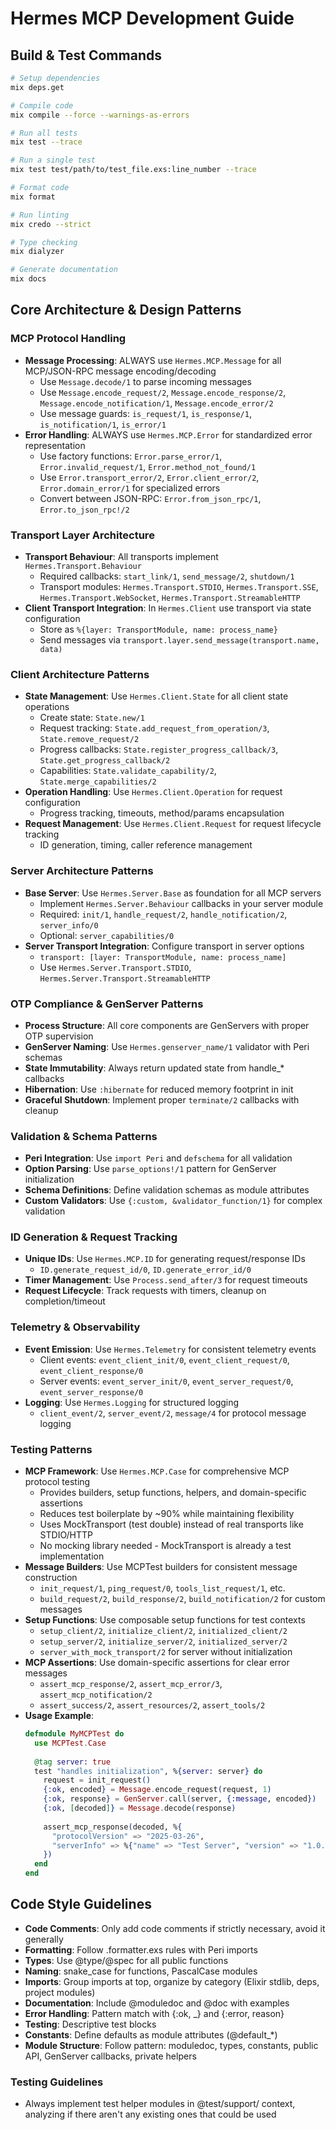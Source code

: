 # Hermes MCP Development Guide

## Build & Test Commands
```bash
# Setup dependencies
mix deps.get

# Compile code 
mix compile --force --warnings-as-errors

# Run all tests
mix test --trace

# Run a single test
mix test test/path/to/test_file.exs:line_number --trace

# Format code
mix format

# Run linting
mix credo --strict

# Type checking
mix dialyzer

# Generate documentation
mix docs
```

## Core Architecture & Design Patterns

### MCP Protocol Handling
- **Message Processing**: ALWAYS use `Hermes.MCP.Message` for all MCP/JSON-RPC message encoding/decoding
  - Use `Message.decode/1` to parse incoming messages
  - Use `Message.encode_request/2`, `Message.encode_response/2`, `Message.encode_notification/1`, `Message.encode_error/2`
  - Use message guards: `is_request/1`, `is_response/1`, `is_notification/1`, `is_error/1`
- **Error Handling**: ALWAYS use `Hermes.MCP.Error` for standardized error representation
  - Use factory functions: `Error.parse_error/1`, `Error.invalid_request/1`, `Error.method_not_found/1`
  - Use `Error.transport_error/2`, `Error.client_error/2`, `Error.domain_error/1` for specialized errors
  - Convert between JSON-RPC: `Error.from_json_rpc/1`, `Error.to_json_rpc!/2`

### Transport Layer Architecture
- **Transport Behaviour**: All transports implement `Hermes.Transport.Behaviour`
  - Required callbacks: `start_link/1`, `send_message/2`, `shutdown/1`
  - Transport modules: `Hermes.Transport.STDIO`, `Hermes.Transport.SSE`, `Hermes.Transport.WebSocket`, `Hermes.Transport.StreamableHTTP`
- **Client Transport Integration**: In `Hermes.Client` use transport via state configuration
  - Store as `%{layer: TransportModule, name: process_name}`
  - Send messages via `transport.layer.send_message(transport.name, data)`

### Client Architecture Patterns
- **State Management**: Use `Hermes.Client.State` for all client state operations
  - Create state: `State.new/1`
  - Request tracking: `State.add_request_from_operation/3`, `State.remove_request/2`
  - Progress callbacks: `State.register_progress_callback/3`, `State.get_progress_callback/2`
  - Capabilities: `State.validate_capability/2`, `State.merge_capabilities/2`
- **Operation Handling**: Use `Hermes.Client.Operation` for request configuration
  - Progress tracking, timeouts, method/params encapsulation
- **Request Management**: Use `Hermes.Client.Request` for request lifecycle tracking
  - ID generation, timing, caller reference management

### Server Architecture Patterns
- **Base Server**: Use `Hermes.Server.Base` as foundation for all MCP servers
  - Implement `Hermes.Server.Behaviour` callbacks in your server module
  - Required: `init/1`, `handle_request/2`, `handle_notification/2`, `server_info/0`
  - Optional: `server_capabilities/0`
- **Server Transport Integration**: Configure transport in server options
  - `transport: [layer: TransportModule, name: process_name]`
  - Use `Hermes.Server.Transport.STDIO`, `Hermes.Server.Transport.StreamableHTTP`

### OTP Compliance & GenServer Patterns
- **Process Structure**: All core components are GenServers with proper OTP supervision
- **GenServer Naming**: Use `Hermes.genserver_name/1` validator with Peri schemas
- **State Immutability**: Always return updated state from handle_* callbacks
- **Hibernation**: Use `:hibernate` for reduced memory footprint in init
- **Graceful Shutdown**: Implement proper `terminate/2` callbacks with cleanup

### Validation & Schema Patterns
- **Peri Integration**: Use `import Peri` and `defschema` for all validation
- **Option Parsing**: Use `parse_options!/1` pattern for GenServer initialization
- **Schema Definitions**: Define validation schemas as module attributes
- **Custom Validators**: Use `{:custom, &validator_function/1}` for complex validation

### ID Generation & Request Tracking
- **Unique IDs**: Use `Hermes.MCP.ID` for generating request/response IDs
  - `ID.generate_request_id/0`, `ID.generate_error_id/0`
- **Timer Management**: Use `Process.send_after/3` for request timeouts
- **Request Lifecycle**: Track requests with timers, cleanup on completion/timeout

### Telemetry & Observability
- **Event Emission**: Use `Hermes.Telemetry` for consistent telemetry events
  - Client events: `event_client_init/0`, `event_client_request/0`, `event_client_response/0`
  - Server events: `event_server_init/0`, `event_server_request/0`, `event_server_response/0`
- **Logging**: Use `Hermes.Logging` for structured logging
  - `client_event/2`, `server_event/2`, `message/4` for protocol message logging

### Testing Patterns
- **MCP Framework**: Use `Hermes.MCP.Case` for comprehensive MCP protocol testing
  - Provides builders, setup functions, helpers, and domain-specific assertions
  - Reduces test boilerplate by ~90% while maintaining flexibility
  - Uses MockTransport (test double) instead of real transports like STDIO/HTTP
  - No mocking library needed - MockTransport is already a test implementation
- **Message Builders**: Use MCPTest builders for consistent message construction
  - `init_request/1`, `ping_request/0`, `tools_list_request/1`, etc.
  - `build_request/2`, `build_response/2`, `build_notification/2` for custom messages
- **Setup Functions**: Use composable setup functions for test contexts
  - `setup_client/2`, `initialize_client/2`, `initialized_client/2`
  - `setup_server/2`, `initialize_server/2`, `initialized_server/2`
  - `server_with_mock_transport/2` for server without initialization
- **MCP Assertions**: Use domain-specific assertions for clear error messages
  - `assert_mcp_response/2`, `assert_mcp_error/3`, `assert_mcp_notification/2`
  - `assert_success/2`, `assert_resources/2`, `assert_tools/2`
- **Usage Example**:
  ```elixir
  defmodule MyMCPTest do
    use MCPTest.Case
    
    @tag server: true
    test "handles initialization", %{server: server} do
      request = init_request()
      {:ok, encoded} = Message.encode_request(request, 1)
      {:ok, response} = GenServer.call(server, {:message, encoded})
      {:ok, [decoded]} = Message.decode(response)
      
      assert_mcp_response(decoded, %{
        "protocolVersion" => "2025-03-26",
        "serverInfo" => %{"name" => "Test Server", "version" => "1.0.0"}
      })
    end
  end
  ```

## Code Style Guidelines
- **Code Comments**: Only add code comments if strictly necessary, avoid it generally
- **Formatting**: Follow .formatter.exs rules with Peri imports
- **Types**: Use @type/@spec for all public functions
- **Naming**: snake_case for functions, PascalCase modules
- **Imports**: Group imports at top, organize by category (Elixir stdlib, deps, project modules)
- **Documentation**: Include @moduledoc and @doc with examples
- **Error Handling**: Pattern match with {:ok, _} and {:error, reason}
- **Testing**: Descriptive test blocks
- **Constants**: Define defaults as module attributes (@default_*)
- **Module Structure**: Follow pattern: moduledoc, types, constants, public API, GenServer callbacks, private helpers

### Testing Guidelines
- Always implement test helper modules in @test/support/ context, analyzing if there aren't any existing ones that could be used
